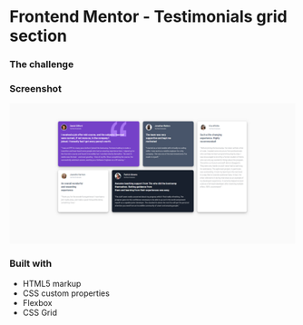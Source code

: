 # Frontend Mentor - Testimonials grid section

### The challenge

### Screenshot

![Challange screenshot](./screenshot.png)

### Built with

- HTML5 markup
- CSS custom properties
- Flexbox
- CSS Grid
